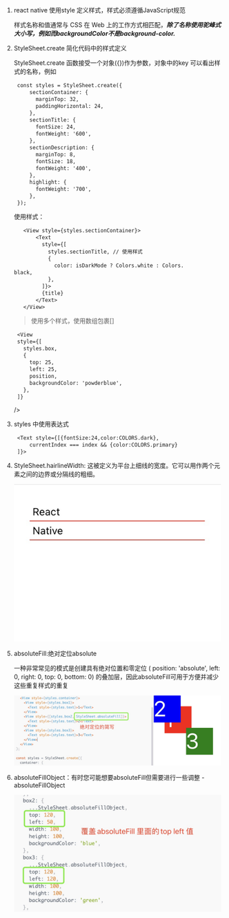 1. react native 使用style 定义样式，样式必须遵循JavaScript规范

   样式名称和值通常与 CSS 在 Web 上的工作方式相匹配，***除了名称使用驼峰式大小写，例如而backgroundColor不是background-color.***
  
2. StyleSheet.create 简化代码中的样式定义

    StyleSheet.create 函数接受一个对象({})作为参数，对象中的key 可以看出样式的名称，例如

        const styles = StyleSheet.create({
            sectionContainer: {
              marginTop: 32,
              paddingHorizontal: 24,
            },
            sectionTitle: {
              fontSize: 24,
              fontWeight: '600',
            },
            sectionDescription: {
              marginTop: 8,
              fontSize: 18,
              fontWeight: '400',
            },
            highlight: {
              fontWeight: '700',
            },
        });

      使用样式：

          <View style={styles.sectionContainer}>
              <Text
                style={[
                  styles.sectionTitle, // 使用样式
                  {
                    color: isDarkMode ? Colors.white : Colors.        black,
                  },
                ]}>
                {title}
              </Text>
          </View>

    >使用多个样式，使用数组包裹[]

        <View
        style={[
          styles.box,
          {
            top: 25,
            left: 25,
            position,
            backgroundColor: 'powderblue',
          },
        ]}
      />
  
3. styles 中使用表达式


        <Text style={[{fontSize:24,color:COLORS.dark},
            currentIndex === index && {color:COLORS.primary}
        ]}>

4. StyleSheet.hairlineWidth: 这被定义为平台上细线的宽度。它可以用作两个元素之间的边界或分隔线的粗细。

    ![image](../assets/22.jpg)

5. absoluteFill:绝对定位absolute

    一种非常常见的模式是创建具有绝对位置和零定位 ( position: 'absolute', left: 0, right: 0, top: 0, bottom: 0) 的叠加层，因此absoluteFill可用于方便并减少这些重复样式的重复

    ![image](../assets/23.jpg)
  
6. absoluteFillObject：有时您可能想要absoluteFill但需要进行一些调整 -absoluteFillObject

    ![image](../assets/24.jpg)

